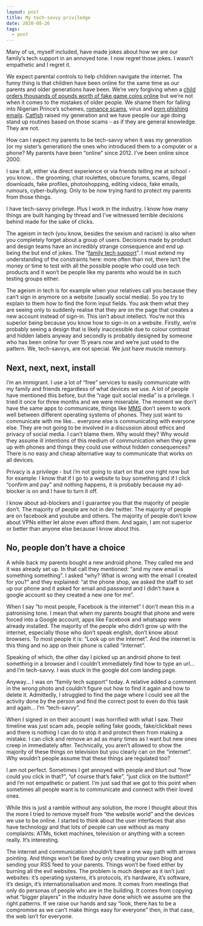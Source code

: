 ```yaml
---
layout: post
title: My tech-savvy priviledge
date: 2020-08-26
tags: 
  - post
---
```


Many of us, myself included, have made jokes about how we are our family’s tech support in an annoyed tone. I now regret those jokes. I wasn’t empathetic and I regret it.

We expect parental controls to help children navigate the internet. The funny thing is that children have been online for the same time as our parents and older generations have been. We’re very forgiving when a [child orders thousands of pounds worth of fake game coins online](https://www.bbc.co.uk/news/technology-48925623) but we’re not when it comes to the mistakes of older people. We shame them for falling into Nigerian Prince’s schemes, [romance scams](https://www.bbc.co.uk/news/business-49825888), virus and [porn phishing emails](https://www.theguardian.com/technology/askjack/2019/jan/17/phishing-email-blackmail-sextortion-webcam). [Catfish](https://en.wikipedia.org/wiki/Catfish:_The_TV_Show) raised my generation and we have people our age doing stand up routines based on those scams - as if they are general knowledge. They are not. 

How can I expect my parents to be tech-savvy when it was my generation (or my sister’s generation) the ones who introduced them to a computer or a phone? My parents have been “online” since 2012. I’ve been online since 2000. 

I saw it all, either via direct experience or via friends telling me at school - you know… the grooming, chat roulettes, obscure forums, scams, illegal downloads, fake profiles, photoshopping, editing videos, fake emails, rumours, cyber-bullying. Only to be now trying hard to protect my parents from those things. 

I have tech-savvy privilege. Plus I work in the industry. I know how many things are built hanging by thread and I’ve witnessed terrible decisions behind made for the sake of clicks. 

The ageism in tech (you know, besides the sexism and racism) is also when you completely forget about a group of users. Decisions made by product and design teams have an incredibly strange consequence and end up being the but end of jokes. The “[family tech support](https://knowyourmeme.com/memes/family-technical-support)”. I must extend my understanding of the constraints here: more often than not, there isn’t the money or time to test with all the possible people who could use tech products and it won’t be people like my parents who would be in such testing groups either.  

The ageism in tech is for example when your relatives call you because they can’t sign in anymore on a website (usually social media). So you try to explain to them how to find the form input fields. You ask them what they are seeing only to suddenly realise that they are on the page that creates a new account instead of sign-in. This isn’t about intellect. You’re not this superior being because you know how to sign-in on a website. Firstly, we’re probably seeing a design that is likely inaccessible due to colour contrast and hidden labels anyway and secondly is probably designed by someone who has been online for over 15 years now and we’re just used to the pattern. We, tech-savvys, are not special. We just have muscle memory.

## Next, next, next, install

I’m an immigrant. I use a lot of “free” services to easily communicate with my family and friends regardless of what devices we use. A lot of people have mentioned this before, but the “rage quit social media” is a privilege. I tried it once for three months and we were miserable. The moment we don’t have the same apps to communicate, things like [MMS](https://en.wikipedia.org/wiki/Multimedia_Messaging_Service) don’t seem to work well between different operating systems of phones. They just want to communicate with me like… everyone else is communicating with everyone else. They are not going to be involved in a discussion about ethics and privacy of social media. I can’t blame them. Why would they? Why would they assume ill intentions of this medium of communication when they grew up with phones and things they could use without hidden consequences? There is no easy and cheap alternative way to communicate that works on all devices. 

Privacy is a privilege - but i’m not going to start on that one right now but for example: I know that if I go to a website to buy something and if I click “confirm and pay” and nothing happens, it is probably because my ad-blocker is on and I have to turn it off. 

I know about ad-blockers and I guarantee you that the majority of people don’t. The majority of people are not in dev twitter. The majority of people are on facebook and youtube and others. The majority of people don’t know about VPNs either let alone even afford them.
And again, I am not superior or better than anyone else because I know about this.

## No, people don’t have a choice

A while back my parents bought a new android phone. They called me and it was already set up. In that call they mentioned: “and my new email is something something”. I asked “why? What is wrong with the email I created for you?” and they explained: “at the phone shop, we asked the staff to set up our phone and it asked for email and password and I didn’t have a google account so they created a new one for me”. 

When I say “to most people, Facebook is the internet” I don’t mean this in a patronising tone. I mean that when my parents bought that phone and were forced into a Google account, apps like Facebook and whatsapp were already installed. The majority of the people who didn’t grow up with the internet, especially those who don’t speak english, don’t know about browsers. To most people it is: “Look up on the internet”. And the internet is this thing and no app on their phone is called “internet”. 

Speaking of which, the other day I picked up an android phone to test something in a browser and I couldn’t immediately find how to type an url… and I’m tech-savvy. I was stuck in the google dot com landing page.

Anyway...
I was on “family tech support” today. A relative added a comment in the wrong photo and couldn’t figure out how to find it again and how to delete it. Admittedly, I struggled to find the page where I could see all the activity done by the person and find the correct post to even do this task and again... I'm “tech-savvy”.

When I signed in on their account I was horrified with what I saw. Their timeline was just scam ads, people selling fake goods, fake/clickbait news and there is nothing I can do to stop it and protect them from making a mistake. I can click and remove an ad as many times as I want but new ones creep in immediately after. Technically, you aren’t allowed to show the majority of these things on television but you clearly can on the “internet”. Why wouldn’t people assume that these things are regulated too?

I am not perfect. Sometimes I get annoyed with people and blurt out “how could you click in that?”, “of course that’s fake”, “just click on the button!!” and I’m not empathetic or patient. I’m just sad that we got to this point when sometimes all people want is to communicate and connect with their loved ones. 

While this is just a ramble without any solution, the more I thought about this the more I tried to remove myself from “the website world” and the devices we use to be online. I started to think about the user interfaces that also have technology and that lots of people can use without as many complaints: ATMs, ticket machines, television or anything with a screen really. It’s interesting.

The internet and communication shouldn’t have a one way path with arrows pointing. And things won’t be fixed by only creating your own blog and sending your RSS feed to your parents. Things won’t be fixed either by burning all the evil websites. The problem is much deeper as it isn’t just websites: it’s operating systems, it’s protocols, it’s hardware, it’s software, it’s design, it’s internationalisation and more. It comes from meetings that only do personas of people who are in the building. It comes from copying what “bigger players” in the industry have done which we assume are the right patterns. If we raise our hands and say “look, there has to be a compromise as we can’t make things easy for everyone” then, in that case, the web isn’t for everyone.



